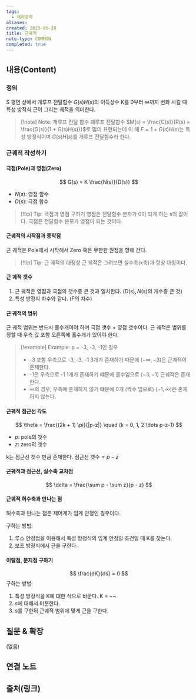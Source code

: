 ```yaml
---
tags:
  - 제어공학
aliases: 
created: 2025-05-28
title: 근궤적
note-type: COMMON
completed: true
---
```


## 내용(Content)
### 정의
S 평면 상에서 개루프 전달함수 $G(s)H(s)$의 이득상수 K를 0부터 $\infty$까지 변화 시킬 때 특성 방적식 근이 그리는 궤적을 의미한다.

>[!note] Note: 개루프 전달 함수
>폐루프 전달함수 $M(s) = \frac{C(s)}{R(s) = \frac{G(s)}{1 + G(s)H(s)}}$로 많이 표현되는데 이 때 $F = 1 + G(s)H(s)$는 특성 방정식이며 $G(s)H(s)$를 개루프 전달함수라 한다.

### 근궤적 작성하기

#### 극점(Pole)과 영점(Zero)

$$
G(s) = K \frac{N(s)}{D(s)}
$$
- $N(s)$: 영점 함수
- $D(s)$: 극점 함수

>[!tip] Tip: 극점과 영점 구하기
>영점은 전달함수 분자가 0이 되게 하는 s의 값이다. 극점은 전달함수 분모가 영점이 되는 것이다. 

#### 근궤적의 시작점과 종착점

근 궤적은 Pole에서 시작해서 Zero 혹은 무한한 원점을 향해 간다.

>[!tip] Tip: 근 궤적의 대칭성
>근 궤적은 그려보면 실수축(x축)과 항상 대칭이다.

#### 근 궤적 갯수

1. 근 궤적은 영점과 극점의 갯수중 큰 것과 일치한다. ($D(s), N(s)$의 개수중 큰 것) 
2. 특성 방정식 차수와 같다. (F의 차수)

#### 근 궤적의 범위

근 궤적 범위는 반드시 홀수개여야 하며 극점 갯수 + 영점 갯수이다.
근 궤적은 범위를 정할 때 우측 값 포함 오른쪽에 홀수개가 있어야 한다.

>[!example] Example: p = -3, -3, -1인 경우
>- -3 포함 우측으로 -3, -3, -1 3개가 존재하기 때문에 $(-\infty, -3)$은 근궤적이 존재한다.
>- -1은 우측으로 -1 1개가 존재하기 떄문에 홀수임으로 $(-3, -1)$ 근궤적은 존재한다.
>- $\infty$의 경우, 우측에 존재하지 않기 떄문에 0개 (짝수 임으로) $(-1, \infty)$은 존재하지 않는다.

#### 근궤적 점근선 각도

$$
\theta = \frac{(2k + 1) \pi}{|p-z|} \quad (k = 0, 1, 2 \dots p-z-1)
$$
- $p$: pole의 갯수
- $z$: zero의 갯수

k는 점근선 갯수 만큼 존재한다. $\text{점근선 갯수} = p - z$

#### 근궤적과 점근선, 실수축 교차점

$$
\delta = \frac{\sum p - \sum z}{p - z}
$$

#### 근궤적 허수축과 만나는 점

허수축과 만나는 점은 제어계가 임계 안정인 경우이다. 

구하는 방법:

1. 루스 안정법을 이용해서 특성 방정식의 임계 안정일 조건일 때 K를 찾는다.
2. 보조 방정식에서 근을 구한다.



#### 이탈점, 분지점 구하기

$$
\frac{dK}{ds} = 0
$$
구하는 방법:
1. 특성 방정식을 K에 대한 식으로 바꾼다. K = ~~
2. s에 대해서 미분한다.
3. s를 구한뒤 근궤적 범위에 맞게 근을 구한다.


## 질문 & 확장

(없음)

## 연결 노트

## 출처(링크)

